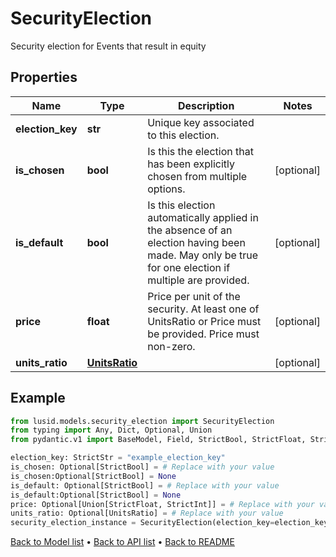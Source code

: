 # SecurityElection

Security election for Events that result in equity
## Properties
Name | Type | Description | Notes
------------ | ------------- | ------------- | -------------
**election_key** | **str** | Unique key associated to this election. | 
**is_chosen** | **bool** | Is this the election that has been explicitly chosen from multiple options. | [optional] 
**is_default** | **bool** | Is this election automatically applied in the absence of an election having been made.  May only be true for one election if multiple are provided. | [optional] 
**price** | **float** | Price per unit of the security. At least one of UnitsRatio or Price must be provided.  Price must non-zero. | [optional] 
**units_ratio** | [**UnitsRatio**](UnitsRatio.md) |  | [optional] 
## Example

```python
from lusid.models.security_election import SecurityElection
from typing import Any, Dict, Optional, Union
from pydantic.v1 import BaseModel, Field, StrictBool, StrictFloat, StrictInt, constr

election_key: StrictStr = "example_election_key"
is_chosen: Optional[StrictBool] = # Replace with your value
is_chosen:Optional[StrictBool] = None
is_default: Optional[StrictBool] = # Replace with your value
is_default:Optional[StrictBool] = None
price: Optional[Union[StrictFloat, StrictInt]] = # Replace with your value
units_ratio: Optional[UnitsRatio] = # Replace with your value
security_election_instance = SecurityElection(election_key=election_key, is_chosen=is_chosen, is_default=is_default, price=price, units_ratio=units_ratio)

```

[Back to Model list](../README.md#documentation-for-models) &#8226; [Back to API list](../README.md#documentation-for-api-endpoints) &#8226; [Back to README](../README.md)

